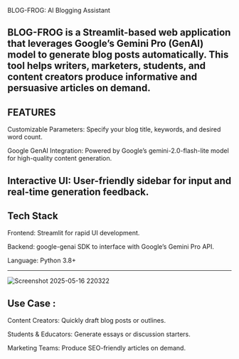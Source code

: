 BLOG-FROG: AI Blogging Assistant

BLOG-FROG is a Streamlit-based web application that leverages Google’s Gemini Pro (GenAI) model to generate blog posts automatically. This tool helps writers, marketers, students, and content creators produce informative and persuasive articles on demand.
---

## FEATURES 

Customizable Parameters: Specify your blog title, keywords, and desired word count.

Google GenAI Integration: Powered by Google’s gemini-2.0-flash-lite model for high-quality content generation.

Interactive UI: User-friendly sidebar for input and real-time generation feedback.
---

## Tech Stack

Frontend: Streamlit for rapid UI development.

Backend: google-genai SDK to interface with Google’s Gemini Pro API.

Language: Python 3.8+

---

![Screenshot 2025-05-16 220322](https://github.com/user-attachments/assets/f908dbca-f406-4014-b65d-120c4d99ceb7)


 ## Use Case : 

Content Creators: Quickly draft blog posts or outlines.

Students & Educators: Generate essays or discussion starters.

Marketing Teams: Produce SEO-friendly articles on demand.



